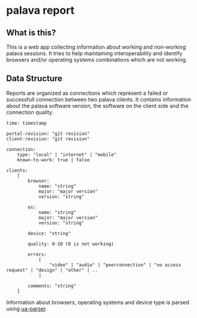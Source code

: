 # palava report

## What is this?

This is a web app collecting information about working and non-working palava
sessions. It tries to help maintaining interoperability and identify browsers
and/or operating systems combinations which are not working.

## Data Structure

Reports are organized as connections which represent a failed or successfull
connection between two palava clients. It contains information about the palava
software version, the software on the client side and the connection quality.

	time: timestamp

	portal-revision: "git revision"
	client-revision: "git revision"

	connection:
		type: "local" | "internet" | "mobile"
		known-to-work: true | false

	clients:
		[
			browser:
				name: "string"
				major: "major version"
				version: "string"

			os:
				name: "string"
				major: "major version"
				version: "string"

			device: "string"

			quality: 0-10 (0 is not working)

			errors:
				[
					"video" | "audio" | "peerconnection" | "no access request" | "design" | "other" | ..
				]

			comments: "string"
		]

Information about browsers, operating systems and device type is parsed using
[ua-parser](https://github.com/tobie/ua-parser).

